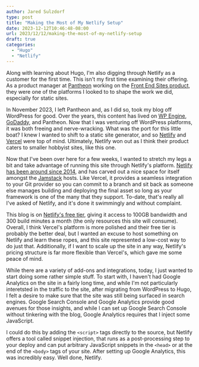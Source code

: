 ```yaml
---
author: Jared Sulzdorf
type: post
title: "Making the Most of My Netlify Setup"
date: 2023-12-12T10:46:48-08:00
url: 2023/12/12/making-the-most-of-my-netlify-setup
draft: true
categories:
  - "Hugo"
  - "Netlify"
---
```


Along with learning about Hugo, I'm also digging through Netlify as a customer for the first time. This isn't my first time examining their offering. As a product manager at [Pantheon](https://pantheon.io/) working on the [Front End Sites product](https://pantheon.io/features/decoupled-cms), they were one of the platforms I looked to to shape the work we did, especially for static sites.

In November 2023, I left Pantheon and, as I did so, took my blog off WordPress for good. Over the years, this content has lived on [WP Engine](https://wpengine.com/), [GoDaddy](https://www.godaddy.com/), and Pantheon. Now that I was venturing off WordPress platforms, it was both freeing and nerve-wracking. What was the port for this little boat? I knew I wanted to shift to a static site generator, and so [Netlify](https://www.netlify.com/) and [Vercel](https://vercel.com/) were top of mind. Ultimately, Netlify won out as I think their product caters to smaller hobbyist sites, like this one.

<!--more-->

Now that I've been over here for a few weeks, I wanted to stretch my legs a bit and take advantage of running this site through Netlify's platform. [Netlify has been around since 2014](https://en.wikipedia.org/wiki/Netlify), and has carved out a nice space for itself amongst the [Jamstack](https://jamstack.org/) hosts. Like Vercel, it provides a seamless integration to your Git provider so you can commit to a branch and sit back as someone else manages building and deploying the final asset so long as your framework is one of the many that they support. To-date, that's really all I've asked of Netlify, and it's done it swimmingly and without complaint.

This blog is on [Netlify's free tier](https://www.netlify.com/pricing/#core-pricing-table), giving it access to 100GB bandwidth and 300 build minutes a month (the only resources this site will consume). Overall, I think Vercel's platform is more polished and their free tier is probably the better deal, but I wanted an excuse to host something on Netlify and learn these ropes, and this site represented a low-cost way to do just that. Additionally, if I want to scale up the site in any way, Netlify's pricing structure is far more flexible than Vercel's, which gave me some peace of mind.

While there are a variety of add-ons and integrations, today, I just wanted to start doing some rather simple stuff. To start with, I haven't had Google Analytics on the site in a fairly long time, and while I'm not particularly interetsted in the traffic to the site, after migrating from WordPress to Hugo, I felt a desire to make sure that the site was still being surfaced in search engines. Google Search Console and Google Analytics provide good avenues for those insights, and while I can set up Google Search Console without tinkering with the blog, Google Analytics requires that I inject some JavaScript.

I could do this by adding the `<script>` tags directly to the source, but Netlify offers a tool called snippet injection, that runs as a post-processing step to your deploy and can put arbitrary JavaScript snippets in the `<head>` or at the end of the `<body>` tags of your site. After setting up Google Analytics, this was incredibly easy. Well done, Netlify.
